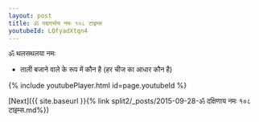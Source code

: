 ```yaml
---
layout: post
title: ॐ पद्मगर्भाय नमः १०८ टाइम्स
youtubeId: LQfyadXtqn4
---
```

 
 
 ॐ थलसथलया नमः  
 
 -  ताली बजाने वाले के रूप में कौन है (हर चीज का आधार कौन है) 
 
  
 
  
 
 
 
 
 
 


{% include youtubePlayer.html id=page.youtubeId %}
 
[Next]({{ site.baseurl }}{% link  split2/_posts/2015-09-28-ॐ दक्षिणाय नमः १०८ टाइम्स.md%})
 

